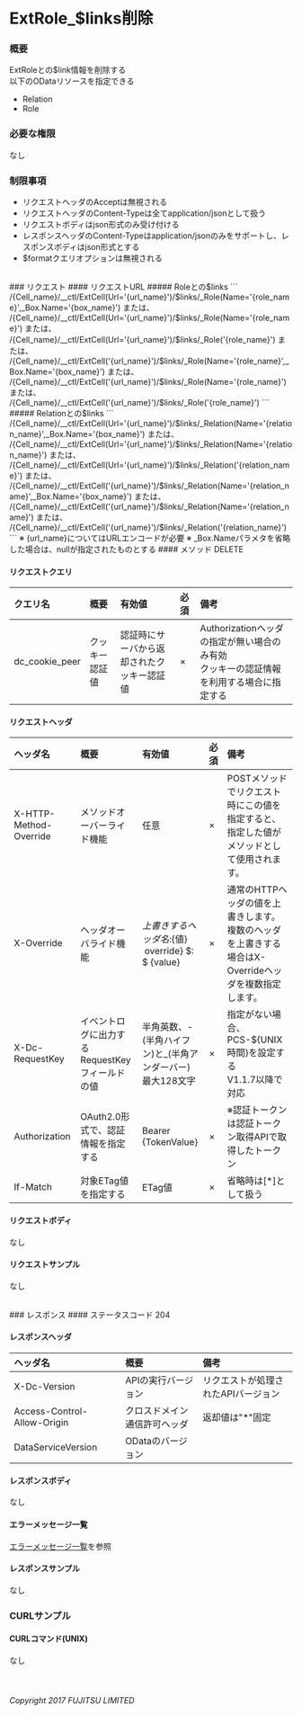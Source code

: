 # ExtRole_$links削除
### 概要
ExtRoleとの$link情報を削除する<br>以下のODataリソースを指定できる

* Relation
* Role

### 必要な権限
なし

### 制限事項
* リクエストヘッダのAcceptは無視される
* リクエストヘッダのContent-Typeは全てapplication/jsonとして扱う
* リクエストボディはjson形式のみ受け付ける
* レスポンスヘッダのContent-Typeはapplication/jsonのみをサポートし、レスポンスボディはjson形式とする
* $formatクエリオプションは無視される

<br>
### リクエスト
#### リクエストURL
##### Roleとの$links
```
/{Cell_name}/__ctl/ExtCell(Url='{url_name}')/$links/_Role(Name='{role_name}',_Box.Name='{box_name}')
または、
/{Cell_name}/__ctl/ExtCell(Url='{url_name}')/$links/_Role(Name='{role_name}')
または、
/{Cell_name}/__ctl/ExtCell(Url='{url_name}')/$links/_Role('{role_name}')
または、
/{Cell_name}/__ctl/ExtCell('{url_name}')/$links/_Role(Name='{role_name}',_Box.Name='{box_name}')
または、
/{Cell_name}/__ctl/ExtCell('{url_name}')/$links/_Role(Name='{role_name}')
または、
/{Cell_name}/__ctl/ExtCell('{url_name}')/$links/_Role('{role_name}')
```
##### Relationとの$links
```
/{Cell_name}/__ctl/ExtCell(Url='{url_name}')/$links/_Relation(Name='{relation_name}',_Box.Name='{box_name}')
または、
/{Cell_name}/__ctl/ExtCell(Url='{url_name}')/$links/_Relation(Name='{relation_name}')
または、
/{Cell_name}/__ctl/ExtCell(Url='{url_name}')/$links/_Relation('{relation_name}')
または、
/{Cell_name}/__ctl/ExtCell('{url_name}')/$links/_Relation(Name='{relation_name}',_Box.Name='{box_name}')
または、
/{Cell_name}/__ctl/ExtCell('{url_name}')/$links/_Relation(Name='{relation_name}')
または、
/{Cell_name}/__ctl/ExtCell('{url_name}')/$links/_Relation('{relation_name}')
```
※ {url_name}についてはURLエンコードが必要
※ _Box.Nameパラメタを省略した場合は、nullが指定されたものとする
#### メソッド
DELETE

#### リクエストクエリ

|クエリ名<br>|概要<br>|有効値<br>|必須<br>|備考<br>|
|:--|:--|:--|:--|:--|
|dc_cookie_peer<br>|クッキー認証値<br>|認証時にサーバから返却されたクッキー認証値<br>|×<br>|Authorizationヘッダの指定が無い場合のみ有効<br>クッキーの認証情報を利用する場合に指定する<br>|
#### リクエストヘッダ

|ヘッダ名<br>|概要<br>|有効値<br>|必須<br>|備考<br>|
|:--|:--|:--|:--|:--|
|X-HTTP-Method-Override<br>|メソッドオーバーライド機能<br>|任意<br>|×<br>|POSTメソッドでリクエスト時にこの値を指定すると、指定した値がメソッドとして使用されます。<br>|
|X-Override<br>|ヘッダオーバライド機能<br>|${上書きするヘッダ名}:${値} &#160;override} $: $ {value}<br>|×<br>|通常のHTTPヘッダの値を上書きします。複数のヘッダを上書きする場合はX-Overrideヘッダを複数指定します。<br>|
|X-Dc-RequestKey<br>|イベントログに出力するRequestKeyフィールドの値<br>|半角英数、-(半角ハイフン)と_(半角アンダーバー)<br>最大128文字<br>|×<br>|指定がない場合、PCS-${UNIX時間}を設定する<br>V1.1.7以降で対応<br>|
|Authorization<br>|OAuth2.0形式で、認証情報を指定する<br>|Bearer {TokenValue}<br>|×<br>|※認証トークンは認証トークン取得APIで取得したトークン<br>|
|If-Match<br>|対象ETag値を指定する<br>|ETag値<br>|×<br>|省略時は[*]として扱う<br>|
#### リクエストボディ
なし

#### リクエストサンプル
なし

<br>
### レスポンス
#### ステータスコード
204

#### レスポンスヘッダ

|ヘッダ名<br>|概要<br>|備考<br>|
|:--|:--|:--|
|X-Dc-Version<br>|APIの実行バージョン<br>|リクエストが処理されたAPIバージョン<br>|
|Access-Control-Allow-Origin<br>|クロスドメイン通信許可ヘッダ<br>|返却値は"*"固定<br>|
|DataServiceVersion<br>|ODataのバージョン<br>|&#160;<br>|
#### レスポンスボディ
なし

#### エラーメッセージ一覧
[エラーメッセージ一覧](198_Error_Messages.html)を参照

#### レスポンスサンプル
なし

### CURLサンプル
#### CURLコマンド(UNIX)
なし
<br>
<br>
<br>
###### Copyright 2017    FUJITSU LIMITED
